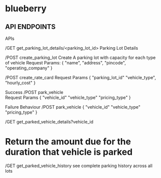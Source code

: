 # blueberry

## API ENDPOINTS

APIs

/GET get_parking_lot_details/<parking_lot_id>
Parking Lot Details

/POST create_parking_lot
Create A parking lot with capacity for each type of vehicle
Request Params:
{
    "name",
    "address",
    "pincode",
    "operating_company"
}


/POST create_rate_card
Request Params
{
    "parking_lot_id"
    "vehicle_type",
    "hourly_cost"
}

Success
/POST park_vehicle  
Request Params
{
    "vehicle_id"
    "vehicle_type"
    "pricing_type"
}

Failure Behaviour
/POST park_vehicle
{
    "vehicle_id"
    "vehicle_type"
    "pricing_type"
}


/GET get_parked_vehicle_details?vehicle_id
# Return the amount due for the duration that vehicle is parked


/GET get_parked_vehicle_history
see complete parking history across all lots
